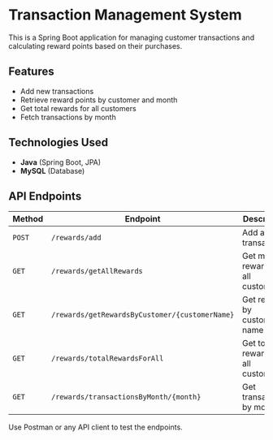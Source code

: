 # Transaction Management System

This is a Spring Boot application for managing customer transactions and calculating reward points based on their purchases.

## Features
- Add new transactions  
- Retrieve reward points by customer and month  
- Get total rewards for all customers  
- Fetch transactions by month  

## Technologies Used
- **Java** (Spring Boot, JPA)  
- **MySQL** (Database)  

## API Endpoints
| Method | Endpoint | Description |
|--------|---------|-------------|
| `POST` | `/rewards/add` | Add a new transaction |
| `GET` | `/rewards/getAllRewards` | Get monthly rewards for all customers |
| `GET` | `/rewards/getRewardsByCustomer/{customerName}` | Get rewards by customer name |
| `GET` | `/rewards/totalRewardsForAll` | Get total rewards for all customers |
| `GET` | `/rewards/transactionsByMonth/{month}` | Get transactions by month |


Use Postman or any API client to test the endpoints.

